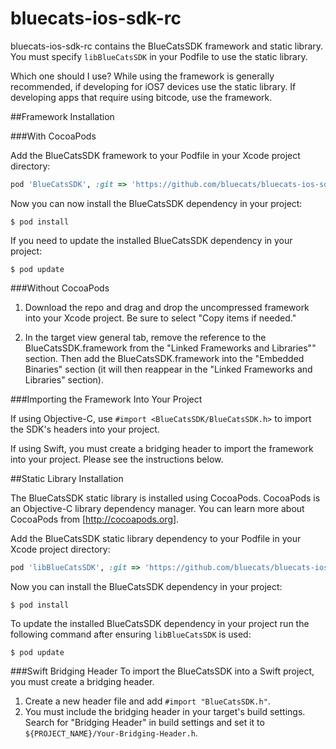 bluecats-ios-sdk-rc
================

bluecats-ios-sdk-rc contains the BlueCatsSDK framework and static library. You must specify `libBlueCatsSDK` in your Podfile to use the static library.  

Which one should I use?  While using the framework is generally recommended, if developing for iOS7 devices use the static library.  If developing apps that require using bitcode, use the framework.

##Framework Installation

###With CocoaPods

Add the BlueCatsSDK framework to your Podfile in your Xcode project directory:

```ruby
pod 'BlueCatsSDK', :git => 'https://github.com/bluecats/bluecats-ios-sdk.git'
```

Now you can now install the BlueCatsSDK dependency in your project:

```
$ pod install
```
If you need to update the installed BlueCatsSDK dependency in your project:

```
$ pod update
```

###Without CocoaPods

1. Download the repo and drag and drop the uncompressed framework into your Xcode project.  Be sure to select "Copy items if needed."

2. In the target view general tab, remove the reference to the BlueCatsSDK.framework from the "Linked Frameworks and Libraries"" section. Then add the BlueCatsSDK.framework into the "Embedded Binaries" section (it will then reappear in the "Linked Frameworks and Libraries" section).

###Importing the Framework Into Your Project

If using Objective-C, use `#import <BlueCatsSDK/BlueCatsSDK.h>` to import the SDK's headers into your project.

If using Swift, you must create a bridging header to import the framework into your project. Please see the instructions below.

##Static Library Installation

The BlueCatsSDK static library is installed using CocoaPods.  CocoaPods is an Objective-C library dependency manager. You can learn more about CocoaPods from [http://cocoapods.org].

Add the BlueCatsSDK static library dependency to your Podfile in your Xcode project directory:

```ruby
pod 'libBlueCatsSDK', :git => 'https://github.com/bluecats/bluecats-ios-sdk.git'
```

Now you can install the BlueCatsSDK dependency in your project:

```
$ pod install
```

To update the installed BlueCatsSDK dependency in your project run the following command after ensuring `libBlueCatsSDK` is used:

```
$ pod update
```

###Swift Bridging Header
To import the BlueCatsSDK into a Swift project, you must create a bridging header.  
 1. Create a new header file and add `#import "BlueCatsSDK.h"`.
 2. You must include the bridging header in your target's build settings.  Search for "Bridging Header" in build settings and set it to `${PROJECT_NAME}/Your-Bridging-Header.h`.
